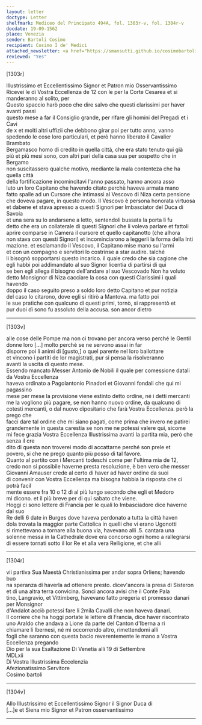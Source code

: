 ```yaml
---
layout: letter
doctype: Letter
shelfmark: Mediceo del Principato 494A, fol. 1303r-v, fol. 1304r-v
docdate: 19-09-1562
place: Venezia
sender: Bartoli Cosimo
recipient: Cosimo I de' Medici
attached_newsletter: <a href="https://smansutti.github.io/cosimobartoli/texts/3079_017/">3079_017</a>
reviewed: "Yes"
---
```


[1303r]  
  
  
Illustrissimo et Eccellentissimo Signor et Patron mio Osservantissimo  
Ricevei le di Vostra Eccellenza de 12 con le per la Corte Cesarea et si manderanno al solito, per  
Questo spaccio harò poco che dire salvo che questi clarissimi per haver avanti passi  
questo mese a far il Consiglio grande, per rifare gli homini del Pregadi et i Cavi  
de x et molti altri uffizii che debbono girar poi per tutto anno, vanno  
spedendo le cose loro particulari, et però hanno liberato il Cavalier Brambato  
Bergamasco homo di credito in quella città, che era stato tenuto qui già  
più et più mesi sono, con altri pari della casa sua per sospetto che in Bergamo  
non suscitassero qualche motivo, mediante la mala contenteza che ha quella città  
della fortificazione incomincitavi l'anno passato, hanno ancora asso  
luto un loro Capitano che havendo citato perchè haveva armata mano  
fatto spalle ad un Cursore che intimassi al Vescovo di Niza certa pensione  
che doveva pagare, in questo modo. Il Vescovo è persona honorata virtuosa  
et dabene et stava apresso a questi Signori per Imbasciator del Duca di Savoia  
et una sera su lo andarsene a letto, sentendoli bussata la porta li fu  
detto che era un collaterale di questi Signori che li voleva parlare et fattoli  
aprire comparse in Camera il cursore et quello capitanotto (che alhora  
non stava con questi Signori) et incominciarono a leggerli la forma della Inti  
mazione. et esclamando il Vescovo, il Capitano mise mano su l'armi  
et con un compagno e servitori lo costrinse a star audire. talché  
li bisognò sopportarsi questo incarico. il quale credo che sia cagione che  
egli habbi poi addimandato al suo Signor licentia di partirsi di qui  
se ben egli allega il bisogno dell'andare al suo Vescovado Non ha voluto  
detto Monsignor di Niza cacciare la cosa con questi Clarissimi i quali havendo  
doppo il caso seguito preso a soldo loro detto Capitano et pur notizia  
del caso lo citarono, dove egli si ritirò a Mantova. ma fatto poi  
le sue pratiche con qualcuno di questi primi, tornò, si rappresentò et  
pur duoi dì sono fu assoluto della accusa. son ancor dietro  
  
---  

[1303v]  
  
  
alle cose delle Pompe ma non ci trovano per ancora verso perché le Gentil  
donne loro [...] molto perchè se ne servono assai in far  
disporre poi li animi di [gusto,] o quel parente nel loro ballottare  
et vincono i partiti de lor magistrati, pur si pensa la risolveranno  
avanti la uscita di questo mese.  
Essendo mancato Messer Antonio de Nobili il quale per comessione datali da Vostra Eccellenza  
haveva ordinato a Pagolantonio Pinadori et Giovanni fondali che qui mi pagassino   
mese per mese la provisione viene estinto detto ordine, né i detti mercanti  
me la vogliono più pagare, se non hanno nuovo ordine, da qualcuno di  
cotesti mercanti, o dal nuovo dipositario che farà Vostra Eccellenza. però la prego che  
facci dare tal ordine che mi siano pagati, come prima che invero ne patirei  
grandemente in questa carestia se non me ne potessi valere qui, sicome  
mi fece grazia Vostra Eccellenza Illustrissima avanti la partita mia, però che senza il cre  
dito di questa non troverei modo di accattarne perché son prele et  
povero, si che ne prego quanto più posso di tal favore.  
Quanto al partito con i Mercanti todeschi come per l'ultima mia de 12,  
credo non si possibile haverne presta resoluzione, è ben vero che messer  
Giovanni Amauser crede al certo di haver ad haver ordine da suoi  
di convenir con Vostra Eccellenza ma bisogna habbia la risposta che ci potrà facil  
mente essere fra 10 o 12 dì al più lungo secondo che egli et Medoro  
mi dicono. et il più breve per di qui sabato che viene.  
Hoggi ci sono lettere di Francia per le quali lo Imbasciadore dice haverne dal suo  
Re delli 6 date in Burges dove haveva perdonato a tutta la città haven  
dola trovata la maggior parte Cattolica in quelli che vi erano Ugonotti  
si rimettevano a tornare alla buona via, havevano alli .5. cantara una  
solenne messa in la Cathedrale dove era concorso ogni homo a rallegrarsi  
di essere tornati sotto il lor Re et alla vera Relligione, et che alli  
  
---  

[1304r]  
  
  
vii partiva Sua Maestà Christianissima per andar sopra Orliens; havendo buo  
na speranza di haverla ad ottenere presto. dicev'ancora la presa di Sisteron  
et di una altra terra convicina. Sonci ancora avisi che il Conte Pala  
tino, Langravio, et Vittimberg, havevano fatto pregeria et promesso danari per Monsignor  
d'Andalot acciò potessi fare li 2mila Cavalli che non haveva danari.  
Il corriere che ha hoggi portate le lettere di Francia, dice haver riscontrato  
uno Araldo che andava a Lione da parte del Canton d'Iberna a ri  
chiamare li Ibernesi, né mi occorrendo altro, rimettendomi alli  
fogli che saranno con questa bacio reverentemente le mano a Vostra Eccellenza pregando  
Dio per la sua Esaltazione Di Venetia alli 19 di Settembre  
MDLxii  
Di Vostra Illustrissima Eccelenzia  
Afezionatissimo Servitore  
Cosimo bartoli  
  
---  

[1304v]  
  
  
Allo Illustrissimo et Eccellentissimo Signor il Signor Duca di  
[...]e et Siena mio Signor et Patron osservantissimo  
  
---  

